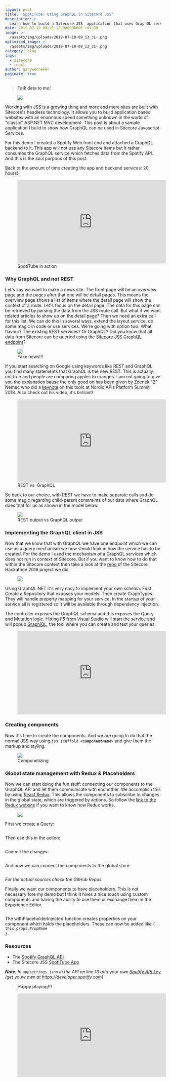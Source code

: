 ```yaml
---
layout: post
title: 'SpotiTube: Using GraphQL in Sitecore JSS'
description: >-
  Learn how to build a Sitecore JSS  application that uses GraphQL services.
date: 2019-07-19 08:21:12.000000000 +01:00
image: >-
  /assets/img/uploads/2019-07-19-09_13_31-.png
optimized_image: >-
  /assets/img/uploads/2019-07-19-09_13_31-.png
category: blog
tags:
  - sitecore
  - react
author: garywenneker
paginate: true
---
```

<blockquote><strong>Talk data to me!</strong></blockquote><figure class="kg-image-card"><img src="/content/images/2019/07/image-11.png" class="kg-image"></figure><p>Working with JSS is a growing thing and more and more sites are built with Sitecore's headless technology. It allows you to build application based websites with an enormous speed something unknown in the world of "classic" ASP.NET MVC development. This post is about a sample application I build to show how GraphQL can be used in Sitecore Javascript Services. </p><p>For this demo I created a Spotify Web front end and attached a GraphQL backend to it. This app will not use any Sitecore items but it rather consumes the GraphQL service which fetches data from the Spotify API. And this is the soul purpous of this post.</p><p>Back to the amount of time creating the app and backend services: 20 hours! </p><figure class="kg-embed-card"><iframe width="480" height="270" src="https://www.youtube.com/embed/Ms-z2iRbTXM?feature=oembed" frameborder="0" allow="accelerometer; autoplay; encrypted-media; gyroscope; picture-in-picture" allowfullscreen></iframe><figcaption>SpotiTube in action</figcaption></figure><h3 id="why-graphql-and-not-rest">Why GraphQL and not REST</h3><p>Let's say we want to make a news site. The front page will be an overview page and the pages after that one will be detail pages. This means the overview page shows a list of items where the detail page will show the context of a route. Let's focus on the detail page. The data for this page can be retrieved by parsing the data from the JSS route call. But what if we want related articles to show up on the detail page? Then we need an extra call for this list. We can do this in several ways, extend the layout service, do some magic in code or use services. We're going with option two. What flavour? The existing REST services? Or GraphQL? Did you know that all data from Sitecore can be queried using the <a href="https://jss.sitecore.com/docs/techniques/graphql/graphql-overview">Sitecore JSS GraphQL endpoint</a>?</p><figure class="kg-image-card"><img src="/content/images/2019/07/image-5.png" class="kg-image"><figcaption>Fake news!!!</figcaption></figure><p>If you start searching on Google using keywords like REST and GraphQL you find many statements that GraphQL is the new REST. This is actually not true and people are comparing apples to oranges. I am not going to give you the explanation bause the only good on has been given by Zdenek "Z" Nemec who did a <a href="https://goodapi.co/blog/rest-vs-graphql">keynote</a> on this topic at Nordic APIs Platform Summit 2018. Also check out his video, it's brilliant!</p><figure class="kg-embed-card"><iframe width="480" height="270" src="https://www.youtube.com/embed/yLf0rIaRtRc?feature=oembed" frameborder="0" allow="accelerometer; autoplay; encrypted-media; gyroscope; picture-in-picture" allowfullscreen></iframe><figcaption>REST vs. GraphQL</figcaption></figure><p>So back to our choice, with REST we have to make separate calls and do some magic regarding child-parent constraints of our data where GraphQL does that for us as shown in the model below.</p><figure class="kg-image-card kg-width-wide"><img src="/content/images/2019/07/image-2.png" class="kg-image"><figcaption>REST output vs GraphQL output</figcaption></figure><h3 id="implementing-the-graphql-client-in-jss">Implementing the GraphQL client in JSS</h3><p>Now that we know that with GraphQL we have one endpoint which we can use as a query mechanism we now should look in how the service has to be created. For the demo I used the mechanism of a GraphQL services which does not run in context of Sitecore. But if you want to know how to do that within the Sitecore context then take a look at the <a href="https://github.com/Sitecore-Hackathon/2019-Cheese-n-Frog">repo </a>of the Sitecore Hackathon 2019 project we did.</p><figure class="kg-image-card kg-width-full"><img src="/content/images/2019/07/image-6.png" class="kg-image"></figure><p>Using GraphQL.NET it's very easy to implement your own schema. First Create a Repository that exposes your models. Then create GraphTypes. They will handle property mapping for your service. In the startup of your service all is registered so it will be available through dependency injection.</p><p>The controller exposes the GraphQL schema and this exposes the Query and Mutation logic. Hitting <em>F5</em> from Visual Studio will start the service and will popup <a href="https://github.com/graphql/graphiql">GraphiQL</a>, the tool where you can create and test your queries.</p><figure class="kg-embed-card"><iframe width="480" height="270" src="https://www.youtube.com/embed/1nPkS7bWF-Y?feature=oembed" frameborder="0" allow="accelerometer; autoplay; encrypted-media; gyroscope; picture-in-picture" allowfullscreen></iframe></figure><h3 id="creating-components">Creating components</h3><p>Now it's time to create the components. And we are going to do that the normal JSS way using <code>jss scaffold <strong>&lt;componentName&gt;</strong></code><strong> </strong>and give them the markup and styling.</p><figure class="kg-image-card kg-width-full"><img src="/content/images/2019/07/image-9.png" class="kg-image"><figcaption>Componetizing&nbsp;</figcaption></figure><h3 id="global-state-management-with-redux-placeholders">Global state management with Redux &amp; Placeholders</h3><p>Now we can start doing the fun stuff: connecting our components to the GraphQL API and let them communicate with eachother. We accomplish this by using <a href="https://redux.js.org/">React Redux</a>. This allows the components to subscribe to changes in the global state, which are triggered by actions. So follow the <a href="https://redux.js.org/">link to the Redux website</a> if you want to know how Redux works.</p><figure class="kg-image-card"><img src="/content/images/2019/07/image-12.png" class="kg-image"></figure><p>First we create a Query:</p><pre><code class="line-numbers language-javascript"><script type="text/plain">
//"3RGLhK1IP9jnYFH4BRFJBS"
export const GET_ARTIST_QUERY = gql`
    query artist($id: String!){
    artist(id: $id) {
            id
            name
            followers
            popularity
            images {
            height
            url
            width
            }
            relatedArtists {
                id
                name
                images {
                    url
                }
            }
            albums(limit: 50) {
                id
                name
                images {
                    height
                    width
                    url
                }
            }
        }
    }
`;
</script></code></pre><p>Then use this in the action:</p><pre><code class="line-numbers language-javascript"><script type="text/plain">
const getArtistData = (id: string) => {
    return function (dispatch, getState) {
        var variables = {id: id};
        return client.query({ query: GET_ARTIST_QUERY, variables: variables }).then(function (response) {
            dispatch(clearAlbum())
            dispatch(clearTracks())
            dispatch(success(response))
        }).catch(function (error) {
            //console.log(error)
        })
    }
}

const success = (ArtistData: any) => {
    return {
        type: TypeKeys.GET_Artist,
        payload: ArtistData,
        ArtistData
    }
}
</script></code></pre><p>Commit the changes:</p><pre><code class="line-numbers language-javascript"><script type="text/plain">
export const ArtistReducer = (state = initState, action: ActionTypes) => {

    switch (action.type) {

        case TypeKeys.GET_Artist:
            return {...state, ...action.payload.data.artist};

        default:
            return state;
    }
}
</script></code></pre><p>And now we can connect the components to the global store:</p><pre><code class="line-numbers language-javascript"><script type="text/plain">
// global state mapped to the component's properties
const mapStateToProps = (state) => {
  return {
    artist: {}
  }
}

// global actions mapped to the component's properties
const mapDispatchToProps = (dispatch) => {
  return {
    getArtist: (id: string) => dispatch(getArtistData(id)),
    getsearchSingleArtist: (query: string) => dispatch(getsearchSingleArtist(query))
  }
}

// connect them all
export default connect(mapStateToProps, mapDispatchToProps)(UIHeader);
</script></code></pre><p><em>For the actual sources check the GitHub Repos.</em></p><p>Finally we want our components to have placeholders. This is not necessary fore my demo but I think it hives a nice touch using custom components and having the ability to use them or exchange them in the Experience Editor.</p><pre><code class="line-numbers language-javascript"><script type="text/plain">

const mapStateToProps = (state) => {
  return {
    artist: state.artist,
    tracks: state.tracks,
    album: state.album,
    currentTrack: state.tracks.currentTrack,
  }
}
const mapDispatchToProps = (dispatch) => {
  return {

  }
}

const withPlaceholderInjected = withPlaceholder([
  {
    placeholder: 'jss-hero',
    prop: 'hero',
  },
  {
    placeholder: 'jss-albums',
    prop: 'albums',
  },
  {
    placeholder: 'jss-related-artists',
    prop: 'relatedArtists',
  },
  {
    placeholder: 'jss-tracklist',
    prop: 'tracklist',
  },
  {
    placeholder: 'jss-playlist',
    prop: 'playlist',
  }
])(UIContent);

const withPlaceholderAndSitecoreContext = withSitecoreContext()(
  withPlaceholderInjected
);

export default connect(mapStateToProps, mapDispatchToProps)(withPlaceholderAndSitecoreContext);
</script></code></pre><p>The withPlaceholderInjected function creates properties on your component which holds the placeholders. These can now be added like <code>{ this.props.<em>PropName </em>}</code>.</p><h3 id="resources">Resources</h3><ul><li>The <a href="https://github.com/GaryWenneker/spotify-graphql-api">Spotify GraphQL API</a></li><li>The Sitecore JSS <a href="https://github.com/GaryWenneker/spotitube">SpotiTube App</a></li></ul><p><em><strong>Note</strong>: In <code>appsettings.json</code> in the API on line 13 add your own <a href="https://developer.spotify.com/documentation/web-api/quick-start/">Spotify API key</a> (get youw own at <a href="https://developer.spotify.com/">https://developer.spotify.com</a>)</em></p><blockquote><strong>Happy playing!!!</strong></blockquote><figure class="kg-embed-card"><iframe width="480" height="270" src="https://www.youtube.com/embed/wiLIJcHyNkE?feature=oembed" frameborder="0" allow="accelerometer; autoplay; encrypted-media; gyroscope; picture-in-picture" allowfullscreen></iframe></figure>
